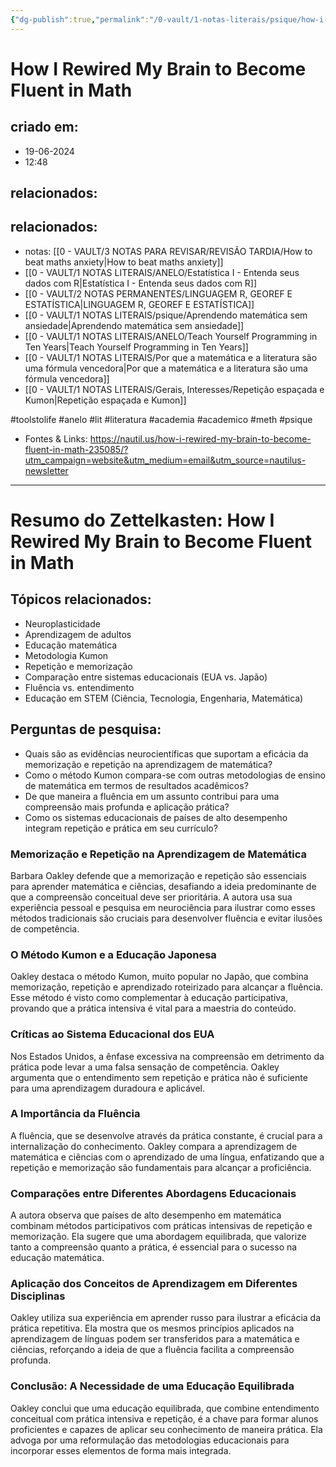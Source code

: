 ```yaml
---
{"dg-publish":true,"permalink":"/0-vault/1-notas-literais/psique/how-i-rewired-my-brain-to-become-fluent-in-math/","tags":["toolstolife","anelo","lit","literatura","academia","academico","meth","psique"],"dgHomeLink":true,"dgShowLocalGraph":true,"dgShowFileTree":true,"dgEnableSearch":true}
---
```


# How I Rewired My Brain to Become Fluent in Math

## criado em: 
- 19-06-2024
- 12:48
## relacionados:
## relacionados:
- notas: [[0 - VAULT/3 NOTAS PARA REVISAR/REVISÃO TARDIA/How to beat maths anxiety\|How to beat maths anxiety]]
- [[0 - VAULT/1 NOTAS LITERAIS/ANELO/Estatística I - Entenda seus dados com R\|Estatística I - Entenda seus dados com R]]
- [[0 - VAULT/2 NOTAS PERMANENTES/LINGUAGEM R, GEOREF E ESTATÍSTICA\|LINGUAGEM R, GEOREF E ESTATÍSTICA]]
-  [[0 - VAULT/1 NOTAS LITERAIS/psique/Aprendendo matemática sem ansiedade\|Aprendendo matemática sem ansiedade]]
- [[0 - VAULT/1 NOTAS LITERAIS/ANELO/Teach Yourself Programming in Ten Years\|Teach Yourself Programming in Ten Years]]
- [[0 - VAULT/1 NOTAS LITERAIS/Por que a matemática e a literatura são uma fórmula vencedora\|Por que a matemática e a literatura são uma fórmula vencedora]]
- [[0 - VAULT/1 NOTAS LITERAIS/Gerais, Interesses/Repetição espaçada e Kumon\|Repetição espaçada e Kumon]]

 #toolstolife #anelo #lit #literatura #academia #academico #meth #psique 
- Fontes & Links: https://nautil.us/how-i-rewired-my-brain-to-become-fluent-in-math-235085/?utm_campaign=website&utm_medium=email&utm_source=nautilus-newsletter
---
# Resumo do Zettelkasten: How I Rewired My Brain to Become Fluent in Math

## Tópicos relacionados:
- Neuroplasticidade
- Aprendizagem de adultos
- Educação matemática
- Metodologia Kumon
- Repetição e memorização
- Comparação entre sistemas educacionais (EUA vs. Japão)
- Fluência vs. entendimento
- Educação em STEM (Ciência, Tecnologia, Engenharia, Matemática)

## Perguntas de pesquisa:
- Quais são as evidências neurocientíficas que suportam a eficácia da memorização e repetição na aprendizagem de matemática?
- Como o método Kumon compara-se com outras metodologias de ensino de matemática em termos de resultados acadêmicos?
- De que maneira a fluência em um assunto contribui para uma compreensão mais profunda e aplicação prática?
- Como os sistemas educacionais de países de alto desempenho integram repetição e prática em seu currículo?

### Memorização e Repetição na Aprendizagem de Matemática
Barbara Oakley defende que a memorização e repetição são essenciais para aprender matemática e ciências, desafiando a ideia predominante de que a compreensão conceitual deve ser prioritária. A autora usa sua experiência pessoal e pesquisa em neurociência para ilustrar como esses métodos tradicionais são cruciais para desenvolver fluência e evitar ilusões de competência.

### O Método Kumon e a Educação Japonesa
Oakley destaca o método Kumon, muito popular no Japão, que combina memorização, repetição e aprendizado roteirizado para alcançar a fluência. Esse método é visto como complementar à educação participativa, provando que a prática intensiva é vital para a maestria do conteúdo.

### Críticas ao Sistema Educacional dos EUA
Nos Estados Unidos, a ênfase excessiva na compreensão em detrimento da prática pode levar a uma falsa sensação de competência. Oakley argumenta que o entendimento sem repetição e prática não é suficiente para uma aprendizagem duradoura e aplicável.

### A Importância da Fluência
A fluência, que se desenvolve através da prática constante, é crucial para a internalização do conhecimento. Oakley compara a aprendizagem de matemática e ciências com o aprendizado de uma língua, enfatizando que a repetição e memorização são fundamentais para alcançar a proficiência.

### Comparações entre Diferentes Abordagens Educacionais
A autora observa que países de alto desempenho em matemática combinam métodos participativos com práticas intensivas de repetição e memorização. Ela sugere que uma abordagem equilibrada, que valorize tanto a compreensão quanto a prática, é essencial para o sucesso na educação matemática.

### Aplicação dos Conceitos de Aprendizagem em Diferentes Disciplinas
Oakley utiliza sua experiência em aprender russo para ilustrar a eficácia da prática repetitiva. Ela mostra que os mesmos princípios aplicados na aprendizagem de línguas podem ser transferidos para a matemática e ciências, reforçando a ideia de que a fluência facilita a compreensão profunda.

### Conclusão: A Necessidade de uma Educação Equilibrada
Oakley conclui que uma educação equilibrada, que combine entendimento conceitual com prática intensiva e repetição, é a chave para formar alunos proficientes e capazes de aplicar seu conhecimento de maneira prática. Ela advoga por uma reformulação das metodologias educacionais para incorporar esses elementos de forma mais integrada.